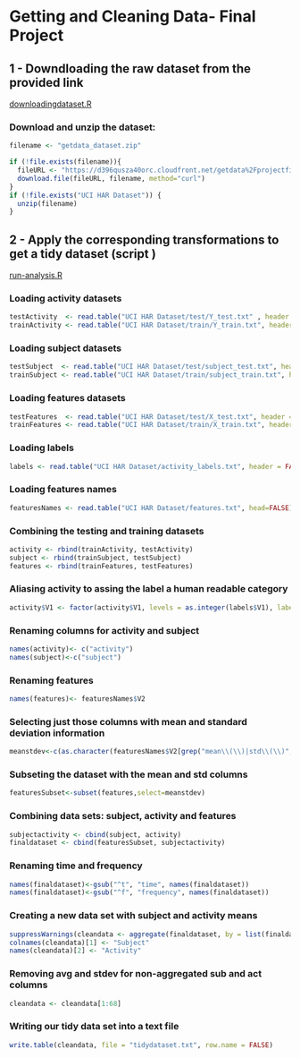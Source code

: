 # Getting and Cleaning Data- Final Project

## 1 - Downdloading the raw dataset from the provided link 

[downloadingdataset.R](https://github.com/ignacio-alorre/Getting-and-Cleaning-data-Project/blob/master/downloadingdataset.R)
### Download and unzip the dataset:

```R
filename <- "getdata_dataset.zip"

if (!file.exists(filename)){
  fileURL <- "https://d396qusza40orc.cloudfront.net/getdata%2Fprojectfiles%2FUCI%20HAR%20Dataset.zip "
  download.file(fileURL, filename, method="curl")
}  
if (!file.exists("UCI HAR Dataset")) { 
  unzip(filename) 
}
```

## 2 - Apply the corresponding transformations to get a tidy dataset (script )

[run-analysis.R](https://github.com/ignacio-alorre/Getting-and-Cleaning-data-Project/blob/master/run-analysis.R)

### Loading activity datasets
``` R
testActivity  <- read.table("UCI HAR Dataset/test/Y_test.txt" , header = FALSE)
trainActivity <- read.table("UCI HAR Dataset/train/Y_train.txt", header = FALSE)
```

### Loading subject datasets 
``` R
testSubject  <- read.table("UCI HAR Dataset/test/subject_test.txt", header = FALSE)
trainSubject <- read.table("UCI HAR Dataset/train/subject_train.txt", header = FALSE)
```

### Loading features datasets 
``` R
testFeatures  <- read.table("UCI HAR Dataset/test/X_test.txt", header = FALSE)
trainFeatures <- read.table("UCI HAR Dataset/train/X_train.txt", header = FALSE)
```

### Loading labels
``` R
labels <- read.table("UCI HAR Dataset/activity_labels.txt", header = FALSE)
```

### Loading features names
``` R
featuresNames <- read.table("UCI HAR Dataset/features.txt", head=FALSE)
```

### Combining the testing and training datasets
``` R
activity <- rbind(trainActivity, testActivity)
subject <- rbind(trainSubject, testSubject)
features <- rbind(trainFeatures, testFeatures)
```

### Aliasing activity to assing the label a human readable category
``` R
activity$V1 <- factor(activity$V1, levels = as.integer(labels$V1), labels = labels$V2)
``` 

### Renaming columns for activity and subject
``` R
names(activity)<- c("activity")
names(subject)<-c("subject")
```
### Renaming features
``` R
names(features)<- featuresNames$V2
``` 


### Selecting just those columns with mean and standard deviation information
``` R
meanstdev<-c(as.character(featuresNames$V2[grep("mean\\(\\)|std\\(\\)", featuresNames$V2)]))
``` 

### Subseting the dataset with the mean and std columns
``` R
featuresSubset<-subset(features,select=meanstdev)
```

### Combining data sets: subject, activity and features
``` R
subjectactivity <- cbind(subject, activity)
finaldataset <- cbind(featuresSubset, subjectactivity)
```

### Renaming time and frequency
``` R
names(finaldataset)<-gsub("^t", "time", names(finaldataset))
names(finaldataset)<-gsub("^f", "frequency", names(finaldataset))
```

### Creating a new data set with subject and activity means
``` R
suppressWarnings(cleandata <- aggregate(finaldataset, by = list(finaldataset$subject, finaldataset$activity), FUN = mean))
colnames(cleandata)[1] <- "Subject"
names(cleandata)[2] <- "Activity"
```

### Removing avg and stdev for non-aggregated sub and act columns
``` R
cleandata <- cleandata[1:68]
```
### Writing our tidy data set into a text file
``` R
write.table(cleandata, file = "tidydataset.txt", row.name = FALSE)
```
